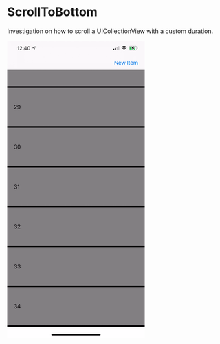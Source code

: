 # ScrollToBottom

Investigation on how to scroll a UICollectionView with a custom duration.

![topmost cell disappears while scrolling to the bottom](./Resources/image.gif)
